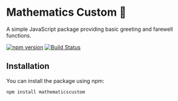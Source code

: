 # Mathematics Custom 📐

A simple JavaScript package providing basic greeting and farewell functions.

[![npm version](https://badge.fury.io/js/mathematicscustom.svg)](https://badge.fury.io/js/mathematicscustom)
[![Build Status](https://travis-ci.org/your-username/mathematicscustom.svg?branch=master)](https://travis-ci.org/your-username/mathematicscustom)

## Installation

You can install the package using npm:

```bash
npm install mathematicscustom
